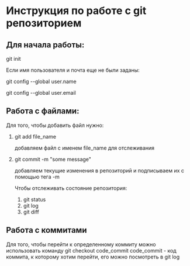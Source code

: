 # Инструкция по работе с git репозиторием

## Для начала работы:
git init

Если имя пользователя и почта еще не были заданы:

git config --global user.name

git config --global user.email

## Работа с файлами:
Для того, чтобы добавить файл нужно:
1. git add file_name

    добавляем файл с именем file_name для отслеживания

2. git commit -m "some message"

    добавляем текущие изменения в репозиторий и подписываем их с помощью тега -m

    Чтобы отслеживать состояние репозитория:
    1. git status
    2. git log
    3. git diff

## Работа с коммитами
Для того, чтобы перейти к определенному коммиту можно использовать команду 
git checkout code_commit
code_commit - код коммита, к которому хотим перейти, его можно посмотреть в git log